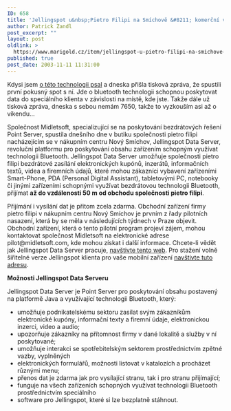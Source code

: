 ```yaml
---
ID: 658
title: 'Jellingspot u&nbsp;Pietro Filipi na Smíchově &#8211; komerční využití bluetooth'
author: Patrick Zandl
post_excerpt: ""
layout: post
oldlink: >
  https://www.marigold.cz/item/jellingspot-u-pietro-filipi-na-smichove-komercni-vyuziti-bluetooth
published: true
post_date: 2003-11-11 11:31:00
---
```

<p>
Kdysi jsem <A href="http://beta.marigold.cz/zprava.html?id=22600">o této technologii psal</A> a dneska přišla tisková zpráva, že spustili první pokusný spot s ní. Jde o bluetooth technologii schopnou poskytovat data do speciálního klienta v závislosti na místě, kde jste. Takže dále už tisková zpráva, dneska s sebou nemám 7650, takže to vyzkouším asi až o víkendu...</p>

<p>
Společnost Midletsoft, specializující se na poskytování bezdrátových řešení Point Server, spustila dnešního dne v butiku společnosti pietro filipi nacházejícím se v nákupním centru Nový Smíchov, Jellingspot Data Server, revoluční platformu pro poskytování obsahu zařízením schopným využívat technologii Bluetooth. Jellingspot Data Server umožňuje společnosti pietro filipi bezdrátové zasílání elektronických kupónů, inzerátů, informačních textů, videa a firemních údajů, které mohou zákazníci vybavení zařízeními Smart-Phone, PDA (Personal Digital Assistant), tabletovými PC, notebooky či jinými zařízeními schopnými využívat bezdrátovou technologii Bluetooth, přijímat <STRONG>až do vzdálenosti 50 m od obchodu společnosti pietro filipi</STRONG>. </p>

<p>
Přijímání i vysílání dat je přitom zcela zdarma. Obchodní zařízení firmy pietro filipi v nákupním centru Nový Smíchov je prvním z řady pilotních nasazení, která by se měla v následujících týdnech v Praze objevit. Obchodní zařízení, která o tento pilotní program projeví zájem, mohou kontaktovat společnost Midletsoft na elektronické adrese pilot@midletsoft.com, kde mohou získat i další informace. Chcete-li vědět jak Jellingspot Data Server pracuje, <A href="http://www.jellingspot.com/" target=_blank>navštivte&#160;tento web</A>.&#160;Pro stažení volně šiřitelné verze Jellingspot klienta pro vaše mobilní zařízení <A href="http://www.jellingspot.com/pf_deployment_cz.htm" target=_blank>navštivte tuto adresu</A>.</p>

<p>

<p>
<STRONG>Možnosti Jellingspot Data Serveru</STRONG> 
<p>
Jellingspot Data Server je Point Server pro poskytování obsahu postavený na platformě Java a využívající technologii Bluetooth, který: 
<p>

<UL>
<LI>umožňuje podnikatelskému sektoru zasílat svým zákazníkům elektronické kupóny, informační texty a firemní údaje, elektronickou inzerci, video a audio; 
<LI>upozorňuje zákazníky na přítomnost firmy v dané lokalitě a služby v ní poskytované; 
<LI>umožňuje interakci se spotřebitelským sektorem prostřednictvím zpětné vazby, vyplněných 
<LI>elektronických formulářů, možnosti listovat v katalozích a procházet různými menu; 
<LI>přenos dat je zdarma jak pro vysílající stranu, tak i pro stranu přijímající; 
<LI>funguje na všech zařízeních schopných využívat technologii Bluetooth prostřednictvím speciálního 
<LI>software pro Jellingspot, které si lze bezplatně stáhnout. </LI></UL>
